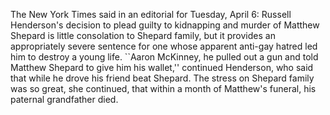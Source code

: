The New York Times said in an editorial for Tuesday, April 6: Russell Henderson's decision to plead guilty to kidnapping and murder of Matthew Shepard is little consolation to Shepard family, but it provides an appropriately severe sentence for one whose apparent anti-gay hatred led him to destroy a young life.
``Aaron McKinney, he pulled out a gun and told Matthew Shepard to give him his wallet,'' continued Henderson, who said that while he drove his friend beat Shepard.
The stress on Shepard family was so great, she continued, that within a month of Matthew's funeral, his paternal grandfather died.
